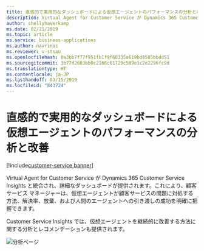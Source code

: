 ```yaml
---
title: 直感的で実用的なダッシュボードによる仮想エージェントのパフォーマンスの分析と改善
description: Virtual Agent for Customer Service が Dynamics 365 Customer Service Insights と統合され、顧客サービス マネージャーが仮想エージェントのパフォーマンスを明確に把握できる詳細なダッシュボードが提供されます。
author: shellyhaverkamp
ms.date: 02/21/2019
ms.topic: article
ms.service: business-applications
ms.author: navrinas
ms.reviewer: v-stsau
ms.openlocfilehash: 0a3bb7f77f951fb1f9f60335a619bd8505bbdd51
ms.sourcegitcommit: 3b77d2603bb0c2166c61729c589e1c2e2296fc9d
ms.translationtype: HT
ms.contentlocale: ja-JP
ms.lasthandoff: 03/15/2019
ms.locfileid: "843724"
---
```

<!--from editor: Please provide caption information for the image.-->


# <a name="analyze-and-improve-virtual-agent-performance-through-intuitive-and-actionable-dashboards"></a>直感的で実用的なダッシュボードによる仮想エージェントのパフォーマンスの分析と改善
[!include[customer-service banner](../../../includes/dynamics365-ai-customer-service.md)]


Virtual Agent for Customer Service が Dynamics 365 Customer Service Insights と統合され、詳細なダッシュボードが提供されます。これにより、顧客サービス マネージャーは、仮想エージェントが顧客サービスの問題に対処する方法、解決率、放棄、および人間のエージェントへの引き渡しの成功を明確に把握できます。

Customer Service Insights では、仮想エージェントを継続的に改善する方法に関する分析とレコメンデーションも提供されます。

![分析ページ](../media/customer-service-virtual-agent-6.png)



